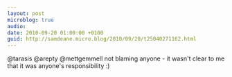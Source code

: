 ```yaml
---
layout: post
microblog: true
audio: 
date: 2010-09-20 01:00:00 +0100
guid: http://samdeane.micro.blog/2010/09/20/t25040271162.html
---
```

@tarasis @arepty @mettgemmell not blaming anyone - it wasn't clear to me that it was anyone's responsibility :)
